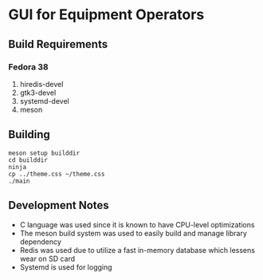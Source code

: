 # GUI for Equipment Operators

## Build Requirements

### Fedora 38

1. hiredis-devel
1. gtk3-devel
1. systemd-devel
1. meson

## Building

```
meson setup builddir
cd builddir
ninja
cp ../theme.css ~/theme.css
./main
```

## Development Notes

- C language was used since it is known to have CPU-level optimizations
- The meson build system was used to easily build and manage library dependency
- Redis was used due to utilize a fast in-memory database which lessens wear on SD card
- Systemd is used for logging
